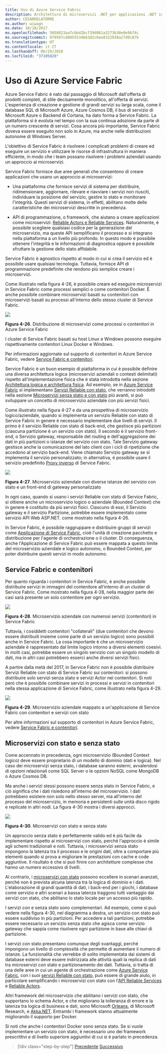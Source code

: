 ```yaml
---
title: Uso di Azure Service Fabric
description: Architettura di microservizi .NET per applicazioni .NET in contenitori | Uso di Azure Service Fabric
author: CESARDELATORRE
ms.author: wiwagn
ms.date: 10/18/2017
ms.openlocfilehash: 5058023aa7cbb42bcf39d061a3273b30e0e9b74c
ms.sourcegitcommit: 979597cd8055534b63d2c6ee8322938a27d0c87b
ms.translationtype: HT
ms.contentlocale: it-IT
ms.lasthandoff: 06/29/2018
ms.locfileid: "37105820"
---
```

# <a name="using-azure-service-fabric"></a>Uso di Azure Service Fabric

Azure Service Fabric è nato dal passaggio di Microsoft dall'offerta di prodotti completi, di stile decisamente monolitico, all'offerta di servizi. L'esperienza di creazione e gestione di grandi servizi su larga scala, come il database SQL di Microsoft Azure, Azure Cosmos DB, il bus di servizio di Microsoft Azure o Backend di Cortana, ha dato forma a Service Fabric. La piattaforma si è evoluta nel tempo con la sua continua adozione da parte di un numero crescente di servizi. Cosa ancora più importante, Service Fabric doveva essere eseguito non solo in Azure, ma anche nelle distribuzioni autonome di Windows Server.

L'obiettivo di Service Fabric è risolvere i complicati problemi di creare ed eseguire un servizio e utilizzare le risorse di infrastruttura in maniera efficiente, in modo che i team possano risolvere i problemi aziendali usando un approccio ai microservizi.

Service Fabric fornisce due aree generali che consentono di creare applicazioni che usano un approccio ai microservizi:

-   Una piattaforma che fornisce servizi di sistema per distribuire, ridimensionare, aggiornare, rilevare e riavviare i servizi non riusciti, individuare la posizione del servizio, gestire lo stato e monitorare l'integrità. Questi servizi di sistema, in effetti, abilitano molte delle caratteristiche dei microservizi descritte in precedenza.

-   API di programmazione, o framework, che aiutano a creare applicazioni come microservizi: [Reliable Actors e Reliable Services](https://docs.microsoft.com/azure/service-fabric/service-fabric-choose-framework). Naturalmente, è possibile scegliere qualsiasi codice per la generazione del microservizio, ma queste API semplificano il processo e si integrano nella piattaforma a un livello più profondo. In questo modo è possibile ottenere l'integrità e le informazioni di diagnostica oppure è possibile sfruttare la gestione dello stato affidabile.

Service Fabric è agnostico rispetto al modo in cui si crea il servizio ed è possibile usare qualsiasi tecnologia. Tuttavia, fornisce API di programmazione predefinite che rendono più semplice creare i microservizi.

Come illustrato nella figura 4-26, è possibile creare ed eseguire microservizi in Service Fabric come processi semplici o come contenitori Docker. È anche possibile combinare microservizi basati su contenitori con microservizi basati su processi all'interno dello stesso cluster di Service Fabric.

![](./media/image30.png)

**Figura 4-26**. Distribuzione di microservizi come processi o contenitori in Azure Service Fabric

I cluster di Service Fabric basati su host Linux e Windows possono eseguire rispettivamente contenitori Linux Docker e Windows.

Per informazioni aggiornate sul supporto di contenitori in Azure Service Fabric, vedere [Service Fabric e contenitori](https://docs.microsoft.com/azure/service-fabric/service-fabric-containers-overview).

Service Fabric è un buon esempio di piattaforma in cui è possibile definire una diversa architettura logica (microservizi aziendali o contesti delimitati) rispetto all'implementazione fisica che è stata introdotta nella sezione [Architettura logica e architettura fisica](#logical-architecture-versus-physical-architecture). Ad esempio, se in [Azure Service Fabric](https://docs.microsoft.com/azure/service-fabric/service-fabric-overview) si implementano [Servizi Reliable con stato](https://docs.microsoft.com/azure/service-fabric/service-fabric-reliable-services-introduction), che verranno introdotti nella sezione [Microservizi senza stato e con stato](#stateless-versus-stateful-microservices) più avanti, si può sviluppare un concetto di microservizio aziendale con più servizi fisici.

Come illustrato nella figura 4-27 e da una prospettiva di microservizio logico/aziendale, quando si implementa un servizio Reliable con stato di Service Fabric in genere è necessario implementare due livelli di servizi. Il primo è il servizio Reliable con stato di back-end, che gestisce più partizioni (ciascuna partizione è un servizio con stato). Il secondo è il servizio front-end, o Servizio gateway, responsabile del routing e dell'aggregazione dei dati in più partizioni o istanze del servizio con stato. Tale Servizio gateway gestisce anche la comunicazione del lato client con i cicli di ripetizione che accedono al servizio back-end.
Viene chiamato Servizio gateway se si implementa il servizio personalizzato; in alternativa, è possibile usare il servizio predefinito [Proxy inverso](https://docs.microsoft.com/azure/service-fabric/service-fabric-reverseproxy) di Service Fabric.

![](./media/image31.png)

**Figura 4-27**. Microservizio aziendale con diverse istanze del servizio con stato e un front-end di gateway personalizzato

In ogni caso, quando si usano i servizi Reliable con stato di Service Fabric, si ottiene anche un microservizio logico o aziendale (Bounded Context) che in genere è costituito da più servizi fisici. Ciascuno di essi, il Servizio gateway e il servizio Partizione, potrebbe essere implementato come servizio API Web ASP.NET. come mostrato nella figura 4-26.

In Service Fabric, è possibile raggruppare e distribuire gruppi di servizi come [Applicazione di Service Fabric](https://docs.microsoft.com/azure/service-fabric/service-fabric-application-model), cioè l'unità di creazione pacchetto e distribuzione per l'agente di orchestrazione o il cluster. Di conseguenza, anche l'Applicazione di Service Fabric può essere mappata a questo limite del microservizio aziendale e logico autonomo, o Bounded Context, per poter distribuire questi servizi in modo autonomo.

## <a name="service-fabric-and-containers"></a>Service Fabric e contenitori

Per quanto riguarda i contenitori in Service Fabric, è anche possibile distribuire servizi in immagini del contenitore all'interno di un cluster di Service Fabric. Come mostrato nella figura 4-28, nella maggior parte dei casi sarà presente un solo contenitore per ogni servizio.

![](./media/image32.png)

**Figura 4-28**. Microservizio aziendale con numerosi servizi (contenitori) in Service Fabric

Tuttavia, i cosiddetti contenitori "collaterali" (due contenitori che devono essere distribuiti insieme come parte di un servizio logico) sono possibili anche in Service Fabric. La cosa importante è che un microservizio aziendale è rappresentato dal limite logico intorno a diversi elementi coesivi. In molti casi, potrebbe essere un singolo servizio con un singolo modello di dati, ma in altri casi potrebbero esserci anche diversi servizi fisici.

A partire dalla metà del 2017, in Service Fabric non è possibile distribuire Servizi Reliable con stato di Service Fabric sui contenitori: si possono distribuire solo servizi senza stato e servizi Actor nei contenitori. Si noti però che è possibile combinare servizi in processi e servizi in contenitori nella stessa applicazione di Service Fabric, come illustrato nella figura 4-29.

![](./media/image33.png)

**Figura 4-29**. Microservizio aziendale mappato a un'applicazione di Service Fabric con contenitori e servizi con stato

Per altre informazioni sul supporto di contenitori in Azure Service Fabric, vedere [Service Fabric e contenitori](https://docs.microsoft.com/azure/service-fabric/service-fabric-containers-overview).

## <a name="stateless-versus-stateful-microservices"></a>Microservizi con stato e senza stato

Come accennato in precedenza, ogni microservizio (Bounded Context logico) deve essere proprietario di un modello di dominio (dati e logica). Nel caso dei microservizi senza stato, i database saranno esterni, avvalendosi di opzioni relazionali come SQL Server o le opzioni NoSQL come MongoDB o Azure Cosmos DB.

Ma anche i servizi stessi possono essere senza stato in Service Fabric, e ciò significa che i dati risiedono all'interno del microservizio. I dati potrebbero esistere non solo nello stesso server, ma all'interno del processo del microservizio, in memoria e persistenti sulle unità disco rigido e replicate in altri nodi. La figura 4-30 mostra i diversi approcci.

![](./media/image34.png)

**Figura 4-30**. Microservizi con stato e senza stato

Un approccio senza stato è perfettamente valido ed è più facile da implementare rispetto ai microservizi con stato, perché l'approccio è simile agli schemi tradizionali e noti. Tuttavia, i microservizi senza stato impongono la latenza tra il processo e le origini dati, oltre a comportare più elementi quando si prova a migliorare le prestazioni con cache e code aggiuntive. Il risultato è che si può finire con architetture complesse che hanno un numero eccessivo di livelli.

Al contrario, i [microservizi con stato](https://docs.microsoft.com/azure/service-fabric/service-fabric-reliable-services-introduction#when-to-use-reliable-services-apis) possono eccellere in scenari avanzati, perché non è prevista alcuna latenza tra la logica di dominio e i dati. L'elaborazione di grandi quantità di dati, i back-end per i giochi, i database come servizio e altri scenari a bassa latenza traggono tutti vantaggio dai servizi con stato, che abilitano lo stato locale per un accesso più rapido.

I servizi con e senza stato sono complementari. Ad esempio, come si può vedere nella figura 4-30, nel diagramma a destra, un servizio con stato può essere suddiviso in più partizioni. Per accedere a tali partizioni, potrebbe essere necessario un servizio senza stato che agisca come servizio gateway che sappia come risolvere ogni partizione in base alle chiavi di partizione.

I servizi con stato presentano comunque degli svantaggi, perché impongono un livello di complessità che permette di aumentare il numero di istanze. La funzionalità che verrebbe di solito implementata dai sistemi di database esterni deve essere indirizzata alle attività quali la replica di dati tra microservizi con stato e partizionamento dei dati. Tuttavia, si tratta di una delle aree in cui un agente di orchestrazione come [Azure Service Fabric](https://docs.microsoft.com/azure/service-fabric/service-fabric-reliable-services-platform-architecture), con i suoi [servizi Reliable con stato](https://docs.microsoft.com/azure/service-fabric/service-fabric-reliable-services-introduction#when-to-use-reliable-services-apis), può essere di grande aiuto, in particolare semplificando i microservizi con stato con l'[API Reliable Services](https://docs.microsoft.com/azure/service-fabric/service-fabric-work-with-reliable-collections) e [Reliable Actors](https://docs.microsoft.com/azure/service-fabric/service-fabric-reliable-actors-introduction).

Altri framework del microservizio che abilitano i servizi con stato, che supportano lo schema Actor, e che migliorano la tolleranza di errore e la latenza tra logica di business e dati, sono Microsoft [Orleans](https://github.com/dotnet/orleans), di Microsoft Research, e [Akka.NET](https://getakka.net/). Entrambi i framework stanno attualmente migliorando il supporto per Docker.

Si noti che anche i contenitori Docker sono senza stato. Se si vuole implementare un servizio con stato, è necessario uno dei framework prescrittivi e di livello superiore aggiuntivi di cui si è parlato in precedenza. 

>[!div class="step-by-step"]
[Precedente](scalable-available-multi-container-microservice-applications.md)
[Successivo](../docker-application-development-process/index.md)

